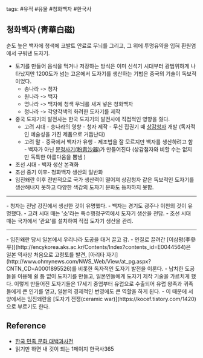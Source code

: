 tags: #유적 #유물 #청화백자 #한국사 

## 청화백자 (靑華白磁)
순도 높은 백자에 청색에 코발트 안료로 무늬를 그리고, 그 위에 투명유약을 입혀 환원염에서 구워낸 도자기.

- 토기를 만들어 음식을 먹거나 저장하는 방식은 이미 신석기 시대부터 광범위하게 나타났지만 1200도가 넘는 고온에서 도자기를 생산하는 기법은 중국의 기술이 독보적이었다.
	- 송나라 -> 청자
	- 원나라 -> 백자
	- 명나라 -> 백자에 청색 무늬를 새겨 넣은 청화백자
	- 청나라 -> 각양각색의 화려한 도자기를 제작
- 중국 도자기의 발전사는 한국 도자기의 발전사에 직접적인 영향을 줬다.
	- 고려 시대 - 송나라의 영향 - 청자 제작 - 무신 집권기 때 [상감청자](http://study.zum.com/book/13511) 개발 (독자적인 예술성을 가진 제품으로 거듭난다)
	- 고려 말 - 중국에서 백자가 유행 - 제조법을 잘 모르지만 백자를 생산하려고 함 - 백자가 아닌 [분청사기(粉靑沙器)](http://encykorea.aks.ac.kr/Contents/Item/E0024868)가 만들어진다 (상감첨자와 비할 수는 없지만 독특한 아름다움을 뽐냄 )
- 조선 시대 - 백자 생산 본격화 
- 조선 중기 이후- 청화백자 생산의 일반화
- 임진왜란 이후 전반적으로 국가 생산력이 떨어져 상감청자 같은 독보적인 도자기를 생산해내지 못하고 다양한 색감의 도자기 문화도 등자하지 못함.
<hr />
- 청자는 전남 강진에서 생선한 것이 유명했다.
- 백자는 경기도 광주나 이천의 것이 유명했다.
- 고려 시대 때는 '소'라는 특수행정구역에서 도자기 생산을 전담.
- 조선 시대 때는 국가에서 '관요'를 설치하여 직접 도자기 생산을 관리.
<hr />
- 임진왜란 당시 일본에서 우리나라 도공을 대거 끌고 감.
- 인질로 끌려간 [이삼평(李參平)](http://encykorea.aks.ac.kr/Contents/Index?contents_id=E0044564)은 일본 역사상 처음으로 고령토를 발견, [아리타 자기](http://www.ohmynews.com/NWS_Web/View/at_pg.aspx?CNTN_CD=A0001895526)를 비롯한 독자적인 도자기 발전을 이룬다.
- 납치한 도공들을 이용해 쉴 틈 없이 도자기를 만들고, 일본인들에게 도자기 제작 기술을 가르치게 했다. 이렇게 만들어진 도자기들은 17세기 중엽부터 유럽으로 수출되어 유럽 왕족과 귀족들에게 큰 인기를 얻고, 일본의 경제적인 번영에도 큰 역할을 하게 된다.
- 이 때문에 서양에서는 임진왜란을 [도자기 전쟁(ceramic war)](https://kocef.tistory.com/1420)으로 부르기도 한다.

## Reference
- [한국 민족 문화 대백과사전](http://encykorea.aks.ac.kr/Contents/Item/E0056866)
- 읽기만 하면  내 것이 되는 1페이지 한국사365